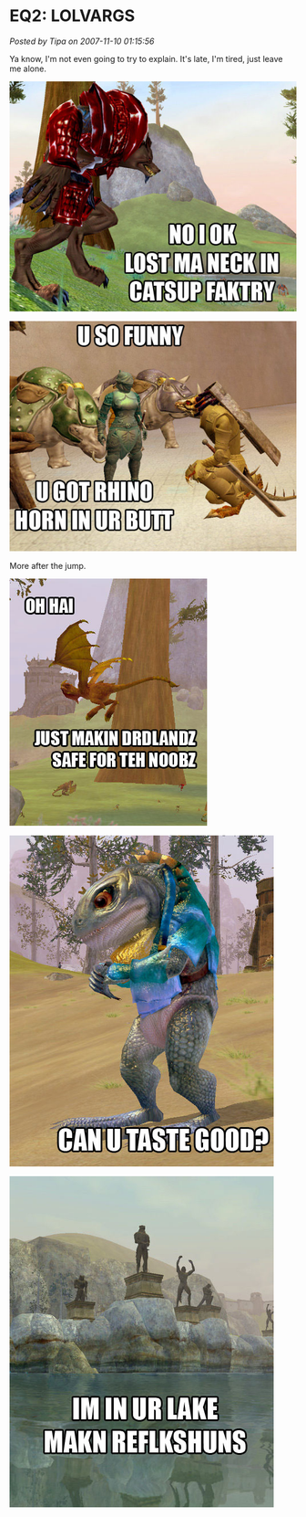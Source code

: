 # EQ2: LOLVARGS

*Posted by Tipa on 2007-11-10 01:15:56*

Ya know, I'm not even going to try to explain. It's late, I'm tired, just leave me alone.

![](../../../uploads/2007/11/lol5.jpg)

![](../../../uploads/2007/11/lol3.jpg)

More after the jump.



![](../../../uploads/2007/11/lol1.jpg)

![](../../../uploads/2007/11/lol2.jpg)

![](../../../uploads/2007/11/lol4.jpg)


